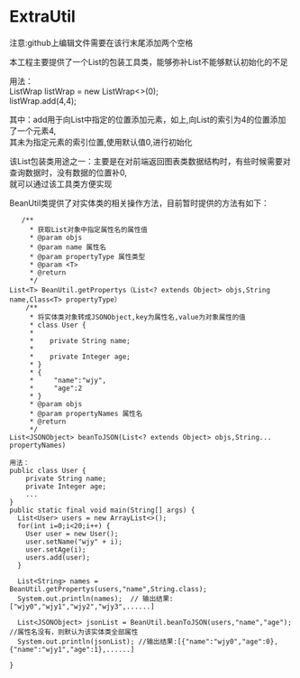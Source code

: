 # ExtraUtil

注意:github上编辑文件需要在该行末尾添加两个空格

本工程主要提供了一个List的包装工具类，能够弥补List不能够默认初始化的不足

用法：  
  ListWrap<Integer> listWrap = new ListWrap<>(0);  
  listWrap.add(4,4);

其中：add用于向List中指定的位置添加元素，如上,向List的索引为4的位置添加了一个元素4,  
其未为指定元素的索引位置,使用默认值0,进行初始化

该List包装类用途之一：主要是在对前端返回图表类数据结构时，有些时候需要对查询数据时，没有数据的位置补0,  
就可以通过该工具类方便实现



BeanUtil类提供了对实体类的相关操作方法，目前暂时提供的方法有如下：
```
   /**
     * 获取List对象中指定属性名的属性值
     * @param objs 
     * @param name 属性名
     * @param propertyType 属性类型
     * @param <T>
     * @return
     */
List<T> BeanUtil.getPropertys（List<? extends Object> objs,String name,Class<T> propertyType）
    /**
     * 将实体类对象转成JSONObject,key为属性名,value为对象属性的值
     * class User {
     *
     *    private String name;
     *
     *    private Integer age;
     * }
     * {
     *     "name":"wjy",
     *     "age":2
     * }
     * @param objs
     * @param propertyNames 属性名
     * @return
     */
List<JSONObject> beanToJSON(List<? extends Object> objs,String... propertyNames)

用法：
public class User {
    private String name;
    private Integer age;
    ...
}
public static final void main(String[] args) {
  List<User> users = new ArrayList<>();
  for(int i=0;i<20;i++) {
    User user = new User();
    user.setName("wjy" + i);
    user.setAge(i);
    users.add(user);
  }
  
  List<String> names = BeanUtil.getPropertys(users,"name",String.class);
  System.out.println(names);  // 输出结果:["wjy0","wjy1","wjy2","wjy3",......]
  
  List<JSONObject> jsonList = BeanUtil.beanToJSON(users,"name","age"); //属性名没有，则默认为该实体类全部属性
  System.out.println(jsonList); //输出结果:[{"name":"wjy0","age":0},{"name":"wjy1","age":1},......]
  
}
```
  
